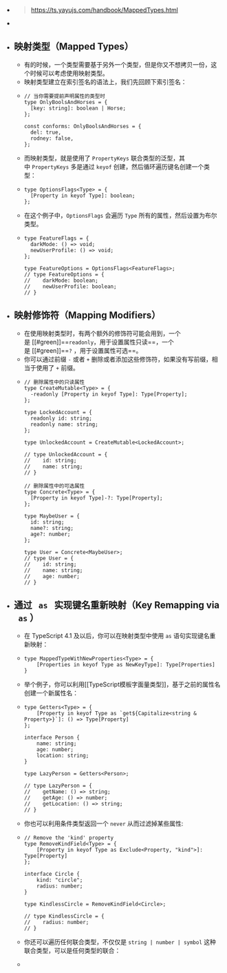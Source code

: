 - > https://ts.yayujs.com/handbook/MappedTypes.html
-
- ## 映射类型（Mapped Types）
	- 有的时候，一个类型需要基于另外一个类型，但是你又不想拷贝一份，这个时候可以考虑使用映射类型。
	- 映射类型建立在索引签名的语法上，我们先回顾下索引签名：
	- ```
	  // 当你需要提前声明属性的类型时
	  type OnlyBoolsAndHorses = {
	    [key: string]: boolean | Horse;
	  };
	   
	  const conforms: OnlyBoolsAndHorses = {
	    del: true,
	    rodney: false,
	  };
	  ```
	- 而映射类型，就是使用了 `PropertyKeys` 联合类型的泛型，其中 `PropertyKeys` 多是通过 `keyof` 创建，然后循环遍历键名创建一个类型：
	- ```
	  type OptionsFlags<Type> = {
	    [Property in keyof Type]: boolean;
	  };
	  ```
	- 在这个例子中，`OptionsFlags` 会遍历 `Type` 所有的属性，然后设置为布尔类型。
	- ```
	  type FeatureFlags = {
	    darkMode: () => void;
	    newUserProfile: () => void;
	  };
	   
	  type FeatureOptions = OptionsFlags<FeatureFlags>;
	  // type FeatureOptions = {
	  //    darkMode: boolean;
	  //    newUserProfile: boolean;
	  // }
	  
	  ```
- ## 映射修饰符（Mapping Modifiers）
	- 在使用映射类型时，有两个额外的修饰符可能会用到，一个是 [[#green]]==`readonly`，用于设置属性只读==，一个是 [[#green]]==`?` ，用于设置属性可选==。
	- 你可以通过前缀 `-` 或者 `+` 删除或者添加这些修饰符，如果没有写前缀，相当于使用了 `+` 前缀。
	- ```
	  // 删除属性中的只读属性
	  type CreateMutable<Type> = {
	    -readonly [Property in keyof Type]: Type[Property];
	  };
	   
	  type LockedAccount = {
	    readonly id: string;
	    readonly name: string;
	  };
	   
	  type UnlockedAccount = CreateMutable<LockedAccount>;
	  
	  // type UnlockedAccount = {
	  //    id: string;
	  //    name: string;
	  // }
	  
	  // 删除属性中的可选属性
	  type Concrete<Type> = {
	    [Property in keyof Type]-?: Type[Property];
	  };
	   
	  type MaybeUser = {
	    id: string;
	    name?: string;
	    age?: number;
	  };
	   
	  type User = Concrete<MaybeUser>;
	  // type User = {
	  //    id: string;
	  //    name: string;
	  //    age: number;
	  // }
	  ```
- ## 通过   `as`   实现键名重新映射（Key Remapping via   `as` ）
	- 在 TypeScript 4.1 及以后，你可以在映射类型中使用 `as` 语句实现键名重新映射：
	- ```
	  type MappedTypeWithNewProperties<Type> = {
	      [Properties in keyof Type as NewKeyType]: Type[Properties]
	  }
	  ```
	- 举个例子，你可以利用[[TypeScript模板字面量类型]]，基于之前的属性名创建一个新属性名：
	- ```
	  type Getters<Type> = {
	      [Property in keyof Type as `get${Capitalize<string & Property>}`]: () => Type[Property]
	  };
	   
	  interface Person {
	      name: string;
	      age: number;
	      location: string;
	  }
	   
	  type LazyPerson = Getters<Person>;
	  
	  // type LazyPerson = {
	  //    getName: () => string;
	  //    getAge: () => number;
	  //    getLocation: () => string;
	  // }
	  ```
	- 你也可以利用条件类型返回一个 `never` 从而过滤掉某些属性:
	- ```
	  // Remove the 'kind' property
	  type RemoveKindField<Type> = {
	      [Property in keyof Type as Exclude<Property, "kind">]: Type[Property]
	  };
	   
	  interface Circle {
	      kind: "circle";
	      radius: number;
	  }
	   
	  type KindlessCircle = RemoveKindField<Circle>;
	  
	  // type KindlessCircle = {
	  //    radius: number;
	  // }
	  ```
	- 你还可以遍历任何联合类型，不仅仅是 `string | number | symbol` 这种联合类型，可以是任何类型的联合：
	- ```
	  ```